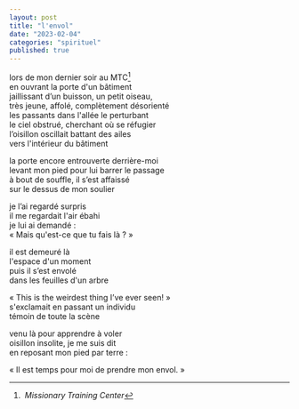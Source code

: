 ```yaml
---
layout: post
title: "l'envol"
date: "2023-02-04"
categories: "spirituel"
published: true
---
```


lors de mon dernier soir au MTC[^1]  
en ouvrant la porte d'un bâtiment  
jaillissant d’un buisson, un petit oiseau,  
très jeune, affolé, complètement désorienté  
les passants dans l'allée le perturbant  
le ciel obstrué, cherchant où se réfugier  
l’oisillon oscillait battant des ailes  
vers l'intérieur du bâtiment  

la porte encore entrouverte derrière-moi  
levant mon pied pour lui barrer le passage  
à bout de souffle, il s’est affaissé  
sur le dessus de mon soulier  

je l’ai regardé surpris  
il me regardait l'air ébahi  
je lui ai demandé :  
« Mais qu'est-ce que tu fais là ? »  

il est demeuré là  
l'espace d'un moment  
puis il s’est envolé  
dans les feuilles d'un arbre  

« This is the weirdest thing I’ve ever seen! »  
s'exclamait en passant un individu  
témoin de toute la scène  

venu là pour apprendre à voler  
oisillon insolite, je me suis dit  
en reposant mon pied par terre :  

« Il est temps pour moi de prendre mon envol. »  

[^1]: *Missionary Training Center*
